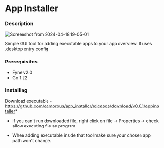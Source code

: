 # App Installer

### Description
![Screenshot from 2024-04-18 19-05-01](https://github.com/aamorous/app_installer/assets/137004870/63ab31db-20ee-48f6-8d4e-50c023622a72)

Simple GUI tool for adding executable apps to your app overview. It uses .desktop entry config  

### Prerequisites

- Fyne v2.0
- Go 1.22

### Installing

Download executable - https://github.com/aamorous/app_installer/releases/download/v0.0.1/appinstaller*

* If you can't run downloaded file, right click on file -> Properties -> check allow executing file as program.

* When adding executable inside that tool make sure your chosen app path won't change. 
